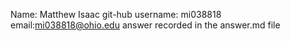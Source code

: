 Name: Matthew Isaac
git-hub username: mi038818
email:mi038818@ohio.edu
answer recorded in the answer.md file

